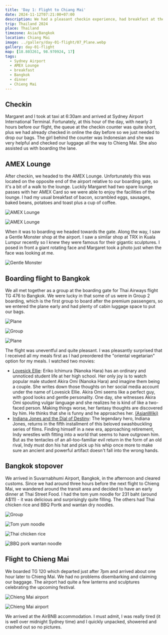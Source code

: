 ```yaml
---
title: 'Day 1: Flight to Chiang Mai'
date: 2024-11-12T07:21:00+07:00
description: We had a pleasant checkin experience, had breakfast at the AMEX lounge, before boarding a flight to Bangkok. We stopped for 3 hours in Bangkok which was enough time, before boarding a flight to Chieng Mai. We arrived safely and checked into an AirBNB house for our stay here.
trip: Thailand 2024
place: Thailand
timezone: Asia/Bangkok
location: Chiang Mai
image: ../gallery/day-01-flight/07_Plane.webp
gallery: day-01-flight
map: [18.803261, 98.970924, 17]
tags:
  - Sydney Airport
  - AMEX Lounge
  - breakfast
  - Bangkok
  - dinner
  - Chieng Mai
---
```


## Checkin

Margaret and I took at taxi at 6:30am and arrived at Sydney Airport International Terminal. Fortunately, at this hour of the day, with nearly 3 hours before our flight, the queue at the checkin counter was quite short, plus we had already checked in online the day before so we just needed to drop our bags. The girl behind the counter was Indonesian and she was very helpful and checked our luggage all the way to Chieng Mai. She also assisted us with boarding the lane.

## AMEX Lounge

After checkin, we headed to the AMEX Lounge. Unfortunately this was located on the opposite end of the airport relative to our boarding gate, so it's a bit of a walk to the lounge. Luckily Margaret had two spare lounge passes with her AMEX Card so we were able to enjoy the facilities of the lounge. I had my usual breakfast of bacon, scrambled eggs, sausages, baked beans, potatoes and toast plus a cup of coffee.

![AMEX Lounge](../gallery/day-01-flight/02_AMEX_Lounge.webp)

![AMEX Lounge](../gallery/day-01-flight/03_AMEX_Lounge.webp)

When it was to boarding we headed towards the gate. Along the way, I saw a Gentle Monster shop at the airport. I saw a similar shop at TRX in Kuala Lumpur recently so I knew they were famous for their gigantic sculptures. I posed in front a giant rotating face and Margaret took a photo just when the face was looking at me.

![Gentle Monster](../gallery/day-01-flight/05_Gentle_Monster.webp)

## Boarding flight to Bangkok

We all met together as a group at the boarding gate for Thai Airways flight TG 476 to Bangkok. We were lucky in that some of us were in Group 2 boarding, which is the first group to board after the premium passengers, so we entered the plane early and had plenty of cabin luggage space to put our bags.

![Plane](../gallery/day-01-flight/04_Plane.webp)

![Group](../gallery/day-01-flight/06_Group.webp)

![Plane](../gallery/day-01-flight/07_Plane.webp)

The flight was uneventful and quite pleasant. I was pleasantly surprised that I received all my meals first as I had preordered the "oriental vegetarian" option for my meals. I watched two movies:

- [Lovesick Ellie](https://www.dailymotion.com/video/x95s79u): Eriko Ichimura (Nanoka Hara) has an ordinary and unnoticed student life at her high school. Her only joy is to watch popular male student Akira Omi (Nanoka Hara) and imagine them being a couple. She writes down those thoughts on her social media account under the name of Lovesick Ellie. Akira Omi seems like a perfect guy, with good looks and gentle personality. One day, she witnesses Akira Omi spouting vulgar language and she realizes he is kind of like a two-faced person. Making things worse, her fantasy thoughts are discovered by him. He thinks that she is funny and he approaches her. [(AsianWiki)](https://asianwiki.com/Lovesick_Ellie)
- [Indiana Jones and the Dial of Destiny](https://www.imdb.com/title/tt28194558/): The legendary hero, Indiana Jones, returns in the fifth installment of this beloved swashbuckling series of films. Finding himself in a new era, approaching retirement, Indy wrestles with fitting into a world that seems to have outgrown him. But as the tentacles of an all-too-familiar evil return in the form of an old rival, Indy must don his hat and pick up his whip once more to make sure an ancient and powerful artifact doesn't fall into the wrong hands.

## Bangkok stopover

We arrived in Suvarnabhumi Airport, Bangkok, in the afternoon and cleared customs. Since we had around three hours before the next flight to Chieng Mai, we wandered around the transit area and decided to have an early dinner at Thai Street Food. I had the tom yum noodle for 231 baht (around A$11) - it was delicious and surprisingly quite filling. The others had Thai chicken rice and BBQ Portk and wantan dry noodles.

![Group](../gallery/day-01-flight/11_Group.webp)

![Tom yum noodle](../gallery/day-01-flight/12_Tom_yum_noodle.webp)

![Thai chicken rice](../gallery/day-01-flight/13_Chicken_rice.webp)

![BBQ pork wantan noodle](../gallery/day-01-flight/14_BBQ_pork_wantan_noodle.webp)

## Flight to Chieng Mai

We boarded TG 120 which departed just after 7pm and arrived about one hour later to Chieng Mai. We had no problems disembarking and claiming our baggage. The airport had quite a few lanterns and sculptures celebrating the upcoming festival.

![Chieng Mai airport](../gallery/day-01-flight/21_Chiangmai_airport.webp)

![Chieng Mai airport](../gallery/day-01-flight/22_Chiangmai_airport.webp)

We arrived at the AirBNB accommodation. I must admit, I was really tired (it is well over midnight Sydney time) and I quickly unpacked, showered and crashed out so no pictures.
